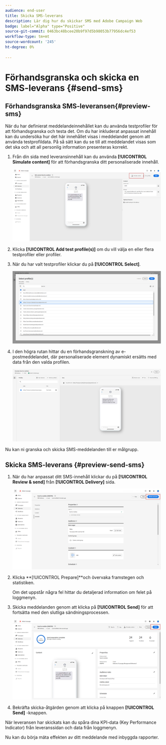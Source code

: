 ```yaml
---
audience: end-user
title: Skicka SMS-leverans
description: Lär dig hur du skickar SMS med Adobe Campaign Web
badge: label="Alpha" type="Positive"
source-git-commit: 0463bc48bcee20b9f97d5b98053b77956dc4ef53
workflow-type: tm+mt
source-wordcount: '245'
ht-degree: 0%

---
```


# Förhandsgranska och skicka en SMS-leverans {#send-sms}

## Förhandsgranska SMS-leveransen{#preview-sms}

När du har definierat meddelandeinnehållet kan du använda testprofiler för att förhandsgranska och testa det. Om du har inkluderat anpassat innehåll kan du undersöka hur det här innehållet visas i meddelandet genom att använda testprofildata. På så sätt kan du se till att meddelandet visas som det ska och att all personlig information presenteras korrekt.

1. Från din sida med leveransinnehåll kan du använda **[!UICONTROL Simulate content]** för att förhandsgranska ditt personaliserade innehåll.

   ![](assets/sms_send_1.png)

1. Klicka **[!UICONTROL Add test profile(s)]** om du vill välja en eller flera testprofiler eller profiler.

1. När du har valt testprofiler klickar du på **[!UICONTROL Select]**.

   ![](assets/sms_send_2.png)

1. I den högra rutan hittar du en förhandsgranskning av e-postmeddelandet, där personaliserade element dynamiskt ersätts med data från den valda profilen.

   ![](assets/sms_send_3.png)

Nu kan ni granska och skicka SMS-meddelanden till er målgrupp.

## Skicka SMS-leverans {#preview-send-sms}

1. När du har anpassat ditt SMS-innehåll klickar du på **[!UICONTROL Review & send]** från **[!UICONTROL Delivery]** sida.

   ![](assets/sms_send_4.png)

1. Klicka **[!UICONTROL Prepare]**och övervaka framstegen och statistiken.

   Om det uppstår några fel hittar du detaljerad information om felet på loggmenyn.

1. Skicka meddelanden genom att klicka på **[!UICONTROL Send]** för att fortsätta med den slutliga sändningsprocessen.

   ![](assets/sms_send_5.png)

1. Bekräfta skicka-åtgärden genom att klicka på knappen **[!UICONTROL Send]** -knappen.

När leveransen har skickats kan du spåra dina KPI-data (Key Performance Indicator) från leveranssidan och data från loggmenyn.

Nu kan du börja mäta effekten av ditt meddelande med inbyggda rapporter.




